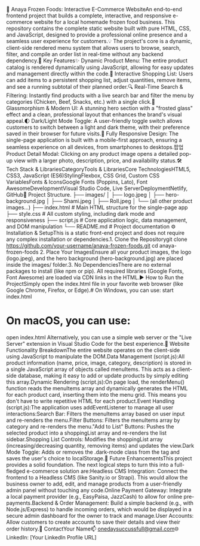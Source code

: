 🍔 Anaya Frozen Foods: Interactive E-Commerce WebsiteAn end-to-end frontend project that builds a complete, interactive, and responsive e-commerce website for a local homemade frozen food business. This repository contains the complete static website built with pure HTML, CSS, and JavaScript, designed to provide a professional online presence and a seamless user experience for customers.💡 The project's core is a dynamic, client-side rendered menu system that allows users to browse, search, filter, and compile an order list in real-time without any backend dependency.🌟 Key Features✨ Dynamic Product Menu: The entire product catalog is rendered dynamically using JavaScript, allowing for easy updates and management directly within the code.🛒 Interactive Shopping List: Users can add items to a persistent shopping list, adjust quantities, remove items, and see a running subtotal of their planned order.🔍 Real-Time Search & Filtering: Instantly find products with a live search bar and filter the menu by categories (Chicken, Beef, Snacks, etc.) with a single click.🎨 Glassmorphism & Modern UI: A stunning hero section with a "frosted glass" effect and a clean, professional layout that enhances the brand's visual appeal.🌓 Dark/Light Mode Toggle: A user-friendly toggle switch allows customers to switch between a light and dark theme, with their preference saved in their browser for future visits.📱 Fully Responsive Design: The single-page application is built with a mobile-first approach, ensuring a seamless experience on all devices, from smartphones to desktops.팝업 Product Detail Modal: Clicking on any product image opens a detailed pop-up view with a larger photo, description, price, and availability status.🛠️ Tech Stack & LibrariesCategoryTools & LibrariesCore TechnologiesHTML5, CSS3, JavaScript (ES6)StylingFlexbox, CSS Grid, Custom CSS VariablesFonts & IconsGoogle Fonts (Poppins, Lato), Font AwesomeDevelopmentVisual Studio Code, Live ServerDeploymentNetlify, GitHub📁 Project Structure.
├── images/
│   ├── logo.jpeg
│   ├── hero-background.jpg
│   ├── Shami.jpeg
│   ├── Roll.jpeg
│   └── (all other product images...)
├── index.html          # Main HTML structure for the single-page app
├── style.css           # All custom styling, including dark mode and responsiveness
├── script.js           # Core application logic, data management, and DOM manipulation
└── README.md           # Project documentation
⚙️ Installation & SetupThis is a static front-end project and does not require any complex installation or dependencies.1. Clone the Repositorygit clone https://github.com/your-username/anaya-frozen-foods.git
cd anaya-frozen-foods
2. Place Your ImagesEnsure all your product images, the logo (logo.jpeg), and the hero background (hero-background.jpg) are placed inside the images/ folder.3. No DependenciesThere are no external packages to install (like npm or pip). All required libraries (Google Fonts, Font Awesome) are loaded via CDN links in the HTML.▶️ How to Run the ProjectSimply open the index.html file in your favorite web browser (like Google Chrome, Firefox, or Edge).# On Windows, you can use:
start index.html

# On macOS, you can use:
open index.html
Alternatively, you can use a simple web server or the "Live Server" extension in Visual Studio Code for the best experience.🧠 Website Functionality BreakdownThe entire website operates on the client-side using JavaScript to manipulate the DOM.Data Management (script.js):All product information (name, price, image, category, description) is stored in a single JavaScript array of objects called menuItems. This acts as a client-side database, making it easy to add or update products by simply editing this array.Dynamic Rendering (script.js):On page load, the renderMenu() function reads the menuItems array and dynamically generates the HTML for each product card, inserting them into the menu grid. This means you don't have to write repetitive HTML for each product.Event Handling (script.js):The application uses addEventListener to manage all user interactions:Search Bar: Filters the menuItems array based on user input and re-renders the menu.Filter Buttons: Filters the menuItems array by category and re-renders the menu."Add to List" Buttons: Pushes the selected product into a shoppingList array and re-renders the list sidebar.Shopping List Controls: Modifies the shoppingList array (increasing/decreasing quantity, removing items) and updates the view.Dark Mode Toggle: Adds or removes the .dark-mode class from the <body> tag and saves the user's choice to localStorage.🔮 Future EnhancementsThis project provides a solid foundation. The next logical steps to turn this into a full-fledged e-commerce solution are:Headless CMS Integration: Connect the frontend to a Headless CMS (like Sanity.io or Strapi). This would allow the business owner to add, edit, and manage products from a user-friendly admin panel without touching any code.Online Payment Gateway: Integrate a local payment provider (e.g., EasyPaisa, JazzCash) to allow for online pre-payments.Backend & Order Management: Build a simple backend (e.g., with Node.js/Express) to handle incoming orders, which would be displayed in a secure admin dashboard for the owner to track and manage.User Accounts: Allow customers to create accounts to save their details and view their order history.📧 ContactYour Name📫 onedaysuccussfull@gmail.com🌐 LinkedIn: [Your LinkedIn Profile URL]
